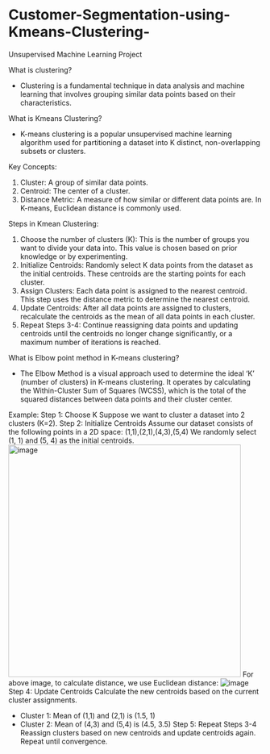 # Customer-Segmentation-using-Kmeans-Clustering-
Unsupervised Machine Learning Project

What is clustering?
- Clustering is a fundamental technique in data analysis and machine learning that involves grouping similar data points based on their characteristics.

What is Kmeans Clustering?
- K-means clustering is a popular unsupervised machine learning algorithm used for partitioning a dataset into K distinct, non-overlapping subsets or clusters.

Key Concepts:
1. Cluster: A group of similar data points.
2. Centroid: The center of a cluster.
3. Distance Metric: A measure of how similar or different data points are. In K-means, Euclidean distance is commonly used.

Steps in Kmean Clustering:
1. Choose the number of clusters (K): This is the number of groups you want to divide your data into. This value is chosen based on prior knowledge or by experimenting.
2. Initialize Centroids: Randomly select K data points from the dataset as the initial centroids. These centroids are the starting points for each cluster.
3. Assign Clusters: Each data point is assigned to the nearest centroid. This step uses the distance metric to determine the nearest centroid.
4. Update Centroids: After all data points are assigned to clusters, recalculate the centroids as the mean of all data points in each cluster.
5. Repeat Steps 3-4: Continue reassigning data points and updating centroids until the centroids no longer change significantly, or a maximum number of iterations is reached.

What is Elbow point method in K-means clustering?
- The Elbow Method is a visual approach used to determine the ideal ‘K’ (number of clusters) in K-means clustering. It operates by calculating the Within-Cluster Sum of Squares (WCSS), which is the total of the squared distances between data points and their cluster center.

Example:
Step 1: Choose K
Suppose we want to cluster a dataset into 2 clusters (K=2).
Step 2: Initialize Centroids
Assume our dataset consists of the following points in a 2D space: (1,1),(2,1),(4,3),(5,4)
We randomly select (1, 1) and (5, 4) as the initial centroids.
<img width="461" alt="image" src="https://github.com/NirajanRijal/Customer-Segmentation-using-Kmeans-Clustering-/assets/160163175/fb0c96a4-34d2-44cc-b847-9c4d13761b37">
For above image, to calculate distance, we use Euclidean distance:
![image](https://github.com/NirajanRijal/Customer-Segmentation-using-Kmeans-Clustering-/assets/160163175/16dba202-99b6-4a99-a0d9-97240b2bc44a)
Step 4: Update Centroids
Calculate the new centroids based on the current cluster assignments.
- Cluster 1: Mean of (1,1) and (2,1) is (1.5, 1)
- Cluster 2: Mean of (4,3) and (5,4) is (4.5, 3.5)
Step 5: Repeat Steps 3-4
Reassign clusters based on new centroids and update centroids again. Repeat until convergence.
